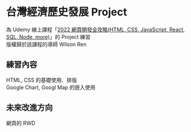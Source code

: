 # 台灣經濟歷史發展 Project

為 Udemy 線上課程「[2022 網頁開發全攻略(HTML, CSS, JavaScript, React, SQL, Node, more)](https://www.udemy.com/course/html5-css3-z/ '課程連結')」的 Project 練習  
版權歸於該課程的導師 Wilson Ren

## 練習內容

HTML, CSS 的基礎使用、排版  
Google Chart, Googl Map 的嵌入使用

## 未來改進方向

網頁的 RWD

